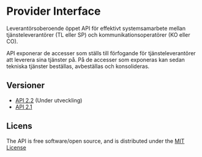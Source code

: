 # Provider Interface

Leverantörsoberoende öppet API för effektivt systemsamarbete mellan tjänsteleverantörer (TL eller SP) och kommunikationsoperatörer (KO eller CO).

API exponerar de accesser som ställs till förfogande för tjänsteleverantörer att leverera sina tjänster på. På de accesser som exponeras kan sedan tekniska tjänster beställas, avbeställas och konsolideras.

## Versioner

* [API 2.2](docs/provider_api_2.2/index.md) (Under utveckling)
* [API 2.1](docs/provider_api_2.1/index.md)

## Licens

The API is free software/open source, and is distributed under the [MIT License](http://opensource.org/licenses/MIT)
